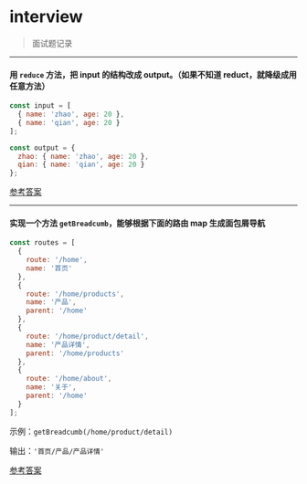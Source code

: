 # interview

> 面试题记录

---

#### 用 `reduce` 方法，把 input 的结构改成 output。（如果不知道 reduct，就降级成用任意方法）

```js
const input = [
  { name: 'zhao', age: 20 },
  { name: 'qian', age: 20 }
];

const output = {
  zhao: { name: 'zhao', age: 20 },
  qian: { name: 'qian', age: 20 }
};
```

[参考答案](./src/reduct.html)

---

#### 实现一个方法 `getBreadcumb`，能够根据下面的路由 map 生成面包屑导航

``` js
const routes = [
  {
    route: '/home',
    name: '首页'
  },
  {
    route: '/home/products',
    name: '产品',
    parent: '/home'
  },
  {
    route: '/home/product/detail',
    name: '产品详情',
    parent: '/home/products'
  },
  {
    route: '/home/about',
    name: '关于',
    parent: '/home'
  }
];
```

示例：`getBreadcumb(/home/product/detail)`

输出：`'首页/产品/产品详情'`

[参考答案](./src/getBreadcumb.html)
